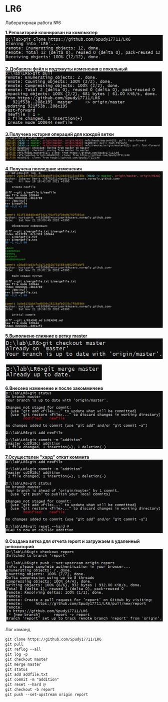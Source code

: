 # LR6
Лабораторная работа №6

__1.Репозиторий клонирован на компьютер__
![screen1](https://github.com/Spudy17711/LR6/blob/master/screenshots/1.jpg)

__2.Добавлен файл и подтянуты изменения в локальный__
![screen2](https://github.com/Spudy17711/LR6/blob/master/screenshots/1,5.jpg)

__3.Получена история операций для каждой ветки__
![screen3](https://github.com/Spudy17711/LR6/blob/master/screenshots/2.jpg)

__4.Получена последние изменения__
![screen4](https://github.com/Spudy17711/LR6/blob/master/screenshots/3.jpg)

__5.Выполнено слияние в ветку master__ 
![screen5](https://github.com/Spudy17711/LR6/blob/master/screenshots/4.jpg)

![screen6](https://github.com/Spudy17711/LR6/blob/master/screenshots/4,5.jpg)

__6.Внесено изменение и после закоммичено__
![screen7](https://github.com/Spudy17711/LR6/blob/master/screenshots/5.jpg)

__7.Осуществлен "хард" откат коммита__
![screen8](https://github.com/Spudy17711/LR6/blob/master/screenshots/6.jpg)

__8.Создана ветка для отчета report и загружаем в удаленный репозиторий__
![screen9](https://github.com/Spudy17711/LR6/blob/master/screenshots/7.jpg)

Лог команд
```
git clone https://github.com/Spudy17711/LR6
git pull
git reflog --all
git log -p
git checkout master
git merge master
git status
git add addfile.txt
git commit -m "addition"
git reset --hard @
git checkout -b report
git push --set-upstream origin report
```
